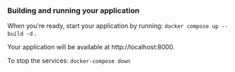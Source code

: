 ### Building and running your application

When you're ready, start your application by running:
`docker compose up --build -d` .

Your application will be available at http://localhost:8000.

To stop the services:
`docker-compose down`
